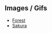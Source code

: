 ## Images / Gifs
- [Forest](https://www.youtube.com/watch?v=4bHUsy74Fss)
- [Sakura](https://www.youtube.com/watch?v=JFq_y-hJbuk)